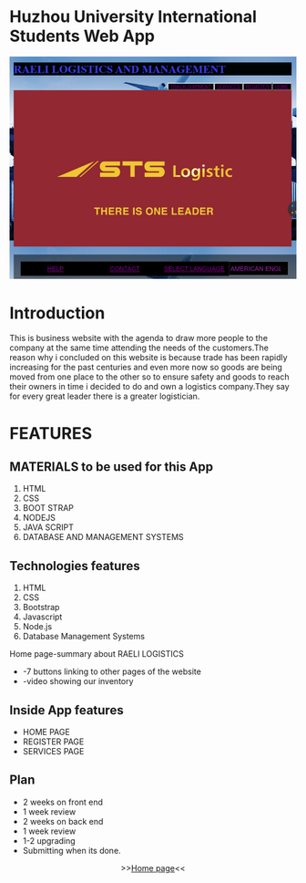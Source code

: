 # Huzhou University International Students Web App
     
![Raeli Logistics And Management](Homepage.png)     

# Introduction
This is business website with the agenda to draw more people to the company at the same time attending the needs of the customers.The reason why i concluded on this website is because trade has been rapidly increasing for the past centuries and even more now so goods are being moved from one place to the other so to ensure safety and goods to reach their owners in time i decided to do and own a logistics company.They say for every great leader there is a greater logistician. 

# FEATURES

##  MATERIALS to be used for this App
1. HTML
2. CSS
3. BOOT STRAP
4. NODEJS
5. JAVA SCRIPT
6. DATABASE AND MANAGEMENT SYSTEMS

## Technologies features
1. HTML
2. CSS
3. Bootstrap
4. Javascript
5. Node.js
6. Database Management Systems

Home page-summary about RAELI LOGISTICS
* -7 buttons linking to other pages of the website
* -video showing our inventory

## Inside App features
* HOME PAGE
* REGISTER PAGE
* SERVICES PAGE

## Plan 
* 2 weeks on front end
* 1 week review
* 2 weeks on back end 
* 1 week review
* 1-2 upgrading
* Submitting when its done.

<p align="center">
>><a href="https://2017050043.github.io/Logistics-And-Management-Project/">Home page</a><<<br>
<br>
